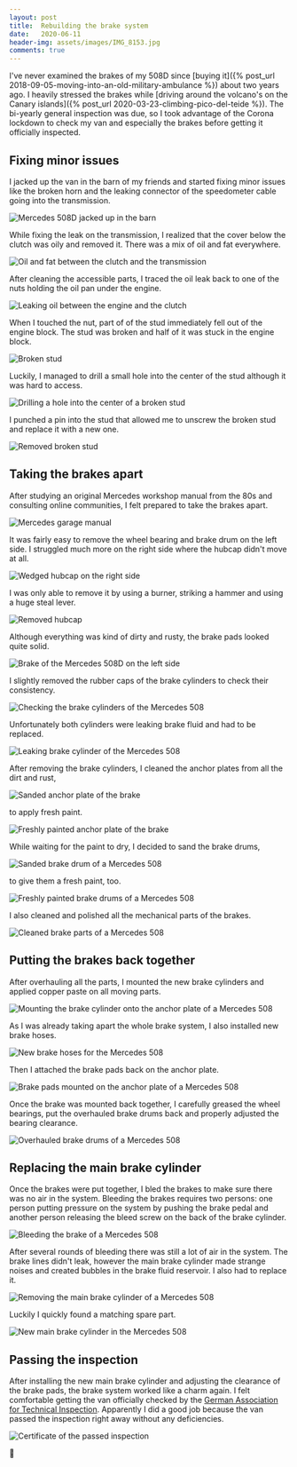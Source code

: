 ```yaml
---
layout: post
title:  Rebuilding the brake system
date:   2020-06-11
header-img: assets/images/IMG_8153.jpg
comments: true
---
```


I've never examined the brakes of my 508D since [buying it]({% post_url 2018-09-05-moving-into-an-old-military-ambulance %}) about two years ago. I heavily stressed the brakes while [driving around the volcano's on the Canary islands]({% post_url 2020-03-23-climbing-pico-del-teide %}). The bi-yearly general inspection was due, so I took advantage of the Corona lockdown to check my van and especially the brakes before getting it officially inspected.

## Fixing minor issues

I jacked up the van in the barn of my friends and started fixing minor issues like the broken horn and the leaking connector of the speedometer cable going into the transmission.

![Mercedes 508D jacked up in the barn](/assets/images/IMG_8076_2.jpg)

While fixing the leak on the transmission, I realized that the cover below the clutch was oily and removed it. There was a mix of oil and fat everywhere.

![Oil and fat between the clutch and the transmission](/assets/images/IMG_8119.jpg)

After cleaning the accessible parts, I traced the oil leak back to one of the nuts holding the oil pan under the engine.

![Leaking oil between the engine and the clutch](/assets/images/IMG_8122.jpg)

When I touched the nut, part of of the stud immediately fell out of the engine block. The stud was broken and half of it was stuck in the engine block.

![Broken stud](/assets/images/IMG_8134.jpg)

Luckily, I managed to drill a small hole into the center of the stud although it was hard to access.

![Drilling a hole into the center of a broken stud](/assets/images/IMG_8151.jpg)

I punched a pin into the stud that allowed me to unscrew the broken stud and replace it with a new one.

![Removed broken stud](/assets/images/IMG_8152.jpg)

## Taking the brakes apart

After studying an original Mercedes workshop manual from the 80s and consulting online communities, I felt prepared to take the brakes apart.

![Mercedes garage manual](/assets/images/IMG_8044.jpg)

It was fairly easy to remove the wheel bearing and brake drum on the left side. I struggled much more on the right side where the hubcap didn't move at all.

![Wedged hubcap on the right side](/assets/images/IMG_8080.jpg)

I was only able to remove it by using a burner, striking a hammer and using a huge steal lever.

![Removed hubcap](/assets/images/IMG_8081.jpg)

Although everything was kind of dirty and rusty, the brake pads looked quite solid.

![Brake of the Mercedes 508D on the left side](/assets/images/IMG_8024.jpg)

I slightly removed the rubber caps of the brake cylinders to check their consistency.

![Checking the brake cylinders of the Mercedes 508](/assets/images/IMG_8100.jpg)

Unfortunately both cylinders were leaking brake fluid and had to be replaced.

![Leaking brake cylinder of the Mercedes 508](/assets/images/IMG_8048.jpg)

After removing the brake cylinders, I cleaned the anchor plates from all the dirt and rust,

![Sanded anchor plate of the brake](/assets/images/IMG_8065_2.jpg)

to apply fresh paint.

![Freshly painted anchor plate of the brake](/assets/images/IMG_8067.jpg)

While waiting for the paint to dry, I decided to sand the brake drums,

![Sanded brake drum of a Mercedes 508](/assets/images/IMG_8114_2.jpg)

to give them a fresh paint, too.

![Freshly painted brake drums of a Mercedes 508](/assets/images/IMG_8116.jpg)

I also cleaned and polished all the mechanical parts of the brakes.

![Cleaned brake parts of a Mercedes 508](/assets/images/IMG_8117.jpg)

## Putting the brakes back together

After overhauling all the parts, I mounted the new brake cylinders and applied copper paste on all moving parts.

![Mounting the brake cylinder onto the anchor plate of a Mercedes 508](/assets/images/IMG_8154.jpg)

As I was already taking apart the whole brake system, I also installed new brake hoses.

![New brake hoses for the Mercedes 508](/assets/images/IMG_8161.jpg)

Then I attached the brake pads back on the anchor plate.

![Brake pads mounted on the anchor plate of a Mercedes 508](/assets/images/IMG_8153.jpg)

Once the brake was mounted back together, I carefully greased the wheel bearings, put the overhauled brake drums back and properly adjusted the bearing clearance.

![Overhauled brake drums of a Mercedes 508](/assets/images/IMG_8158.jpg)

## Replacing the main brake cylinder

Once the brakes were put together, I bled the brakes to make sure there was no air in the system. Bleeding the brakes requires two persons: one person putting pressure on the system by pushing the brake pedal and another person releasing the bleed screw on the back of the brake cylinder.

![Bleeding the brake of a Mercedes 508](/assets/images/IMG_8160.jpg)

After several rounds of bleeding there was still a lot of air in the system. The brake lines didn't leak, however the main brake cylinder made strange noises and created bubbles in the brake fluid reservoir. I also had to replace it.

![Removing the main brake cylinder of a Mercedes 508](/assets/images/IMG_8167.jpg)

Luckily I quickly found a matching spare part.

![New main brake cylinder in the Mercedes 508](/assets/images/IMG_8176.jpg)

## Passing the inspection

After installing the new main brake cylinder and adjusting the clearance of the brake pads, the brake system worked like a charm again. I felt comfortable getting the van officially checked by the [German Association for Technical Inspection](https://en.wikipedia.org/wiki/Technischer_%C3%9Cberwachungsverein). Apparently I did a good job because the van passed the inspection right away without any deficiencies.

![Certificate of the passed inspection](/assets/images/IMG_8282.jpg)

:tada:
